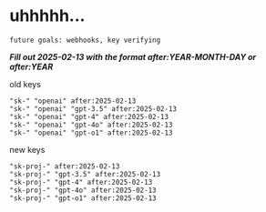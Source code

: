 # uhhhhh...

`future goals: webhooks, key verifying`



***Fill out 2025-02-13 with the format after:YEAR-MONTH-DAY or after:YEAR***

old keys
```
"sk-" "openai" after:2025-02-13
"sk-" "openai" "gpt-3.5" after:2025-02-13
"sk-" "openai" "gpt-4" after:2025-02-13
"sk-" "openai" "gpt-4o" after:2025-02-13
"sk-" "openai" "gpt-o1" after:2025-02-13
```

new keys
```
"sk-proj-" after:2025-02-13
"sk-proj-" "gpt-3.5" after:2025-02-13
"sk-proj-" "gpt-4" after:2025-02-13
"sk-proj-" "gpt-4o" after:2025-02-13
"sk-proj-" "gpt-o1" after:2025-02-13
```
